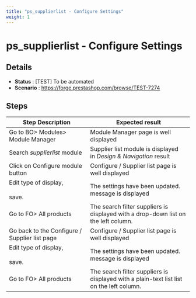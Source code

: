 ```yaml
---
title: "ps_supplierlist - Configure Settings"
weight: 1
---
```


# ps_supplierlist - Configure Settings
## Details
* **Status** : [TEST] To be automated
* **Scenario** : https://forge.prestashop.com/browse/TEST-7274

## Steps
| Step Description | Expected result |
| ----- | ----- |
| Go to BO> Modules> Module Manager | Module Manager page is well displayed |
| Search _supplierlist_ module | Supplier list module is displayed in _Design & Navigation_ result |
| Click on Configure module button | Configure / Supplier list page is well displayed |
| Edit type of display,<br><br>save. | The settings have been updated. message is displayed |
| Go to FO> All products | The search filter suppliers is displayed with a drop-down list on the left column. |
| Go back to the Configure / Supplier list page | Configure / Supplier list page is well displayed |
| Edit type of display,<br><br>save. | The settings have been updated. message is displayed |
| Go to FO> All products | The search filter suppliers is displayed with a plain-text list list on the left column. |